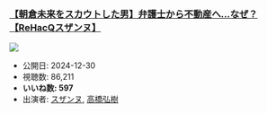 ### [【朝倉未来をスカウトした男】弁護士から不動産へ…なぜ？【ReHacQスザンヌ】](https://www.youtube.com/watch?v=9BwQ2ejb-Kg)
[![](https://img.youtube.com/vi/9BwQ2ejb-Kg/sddefault.jpg)](https://www.youtube.com/watch?v=9BwQ2ejb-Kg)
-   公開日: 2024-12-30
-   視聴数: 86,211
-   **いいね数: 597**
-   出演者: [スザンヌ](/rehacq_fan/people/スザンヌ "wikilink"), [高橋弘樹](/rehacq_fan/people/高橋弘樹 "wikilink")
